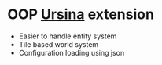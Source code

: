 <h1>OOP <a href="https://www.youtube.com/watch?v=aCpBzdciU0o&t=591s">Ursina</a> extension</h1>
<ul>
  <li>Easier to handle entity system</li>
  <li>Tile based world system</li>
  <li>Configuration loading using json</li>
</ul>
